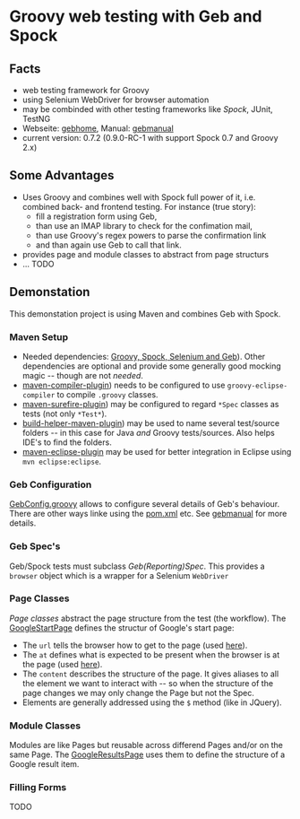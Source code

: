# Groovy web testing with Geb and Spock

## Facts
* web testing framework for Groovy
* using Selenium WebDriver for browser automation
* may be combinded with other testing frameworks like *Spock*, JUnit, TestNG 
* Webseite: [gebhome], Manual: [gebmanual]
* current version: 0.7.2 (0.9.0-RC-1 with support Spock 0.7 and Groovy 2.x)

## Some Advantages
* Uses Groovy and combines well with Spock full power of it, i.e. combined back- and frontend testing. For instance (true story):
  * fill a registration form using Geb,
  * than use an IMAP library to check for the confimation mail,
  * than use Groovy's regex powers to parse the confirmation link
  * and than again use Geb to call that link.
* provides page and module classes to abstract from page structurs
* ... TODO

## Demonstation
This demonstation project is using Maven and combines Geb with Spock.

### Maven Setup
* Needed dependencies: [Groovy, Spock, Selenium and Geb](pom.xml#L268-L290)). Other dependencies are optional and provide some generally good mocking magic -- though are not *needed*.
* [maven-compiler-plugin](pom.xml#L61-L86)) needs to be configured to use `groovy-eclipse-compiler` to compile `.groovy` classes.
* [maven-surefire-plugin](pom.xml#L88-L99)) may be configured to regard `*Spec` classes as tests (not only `*Test*`).
* [build-helper-maven-plugin](pom.xml#L101-L134)) may be used to name several test/source folders -- in this case for Java *and* Groovy tests/sources. Also helps IDE's to find the folders.
* [maven-eclipse-plugin](pom.xml#L136-L153) may be used for better integration in Eclipse using `mvn eclipse:eclipse`.

### Geb Configuration
[GebConfig.groovy](src/test/resources/GebConfig.groovy) allows to configure several details of Geb's behaviour. There are other ways linke using the [pom.xml](pom.xml) etc. See [gebmanual] for more details.

### Geb Spec's
Geb/Spock tests must subclass *Geb(Reporting)Spec*. This provides a `browser` object which is a wrapper for a Selenium `WebDriver`

### Page Classes
*Page classes* abstract the page structure from the test (the workflow).
The [GoogleStartPage](src/test/groovy/de/tarent/demo/pages/GoogleStartPage.groovy) defines the structur of Google's start page:
* The `url` tells the browser how to get to the page (used [here](src/test/groovy/de/tarent/demo/GoogleSpec.groovy#L12)).
* The `at` defines what is expected to be present when the browser is at the page (used [here](src/test/groovy/de/tarent/demo/GoogleSpec.groovy#L15)).
* The `content` describes the structure of the page. It gives aliases to all the element we want to interact with -- so when the structure of the page changes we may only change the Page but not the Spec.
* Elements are generally addressed using the `$` method (like in JQuery).

### Module Classes
Modules are like Pages but reusable across differend Pages and/or on the same Page. The [GoogleResultsPage](src/test/groovy/de/tarent/demo/pages/GoogleResultsPage.groovy#L18-L25) uses them to define the structure of a Google result item.


### Filling Forms
TODO

[gebhome]: http://www.gebish.org/ "Geb's homepage"
[gebmanual]: http://www.gebish.org/manual/0.7.2/ "The Book of Geb"

